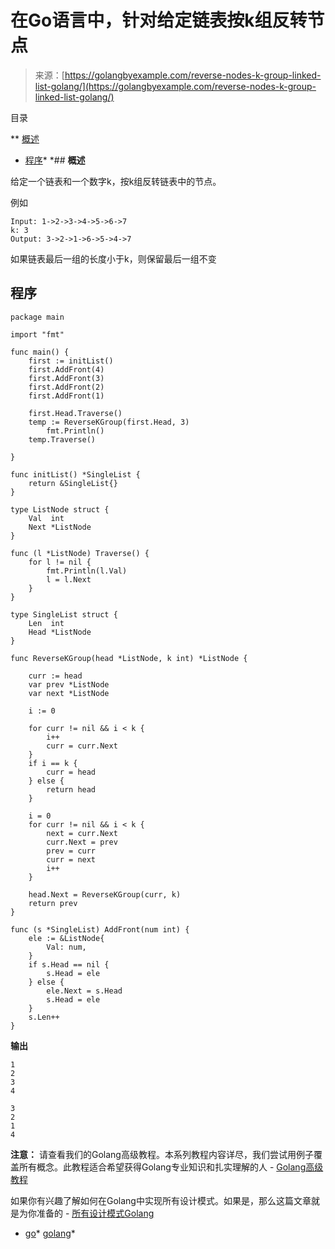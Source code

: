 <!--yml

分类：未分类

日期：2024-10-13 06:43:14

-->

# 在Go语言中，针对给定链表按k组反转节点

> 来源：[https://golangbyexample.com/reverse-nodes-k-group-linked-list-golang/](https://golangbyexample.com/reverse-nodes-k-group-linked-list-golang/)

目录

**   [概述](#Overview "Overview")

+   [程序](#Program "Program")*  *## **概述**

给定一个链表和一个数字k，按k组反转链表中的节点。

例如

```
Input: 1->2->3->4->5->6->7
k: 3
Output: 3->2->1->6->5->4->7
```

如果链表最后一组的长度小于k，则保留最后一组不变

## **程序**

```
package main

import "fmt"

func main() {
	first := initList()
	first.AddFront(4)
	first.AddFront(3)
	first.AddFront(2)
	first.AddFront(1)

	first.Head.Traverse()
	temp := ReverseKGroup(first.Head, 3)
        fmt.Println()
	temp.Traverse()

}

func initList() *SingleList {
	return &SingleList{}
}

type ListNode struct {
	Val  int
	Next *ListNode
}

func (l *ListNode) Traverse() {
	for l != nil {
		fmt.Println(l.Val)
		l = l.Next
	}
}

type SingleList struct {
	Len  int
	Head *ListNode
}

func ReverseKGroup(head *ListNode, k int) *ListNode {

	curr := head
	var prev *ListNode
	var next *ListNode

	i := 0

	for curr != nil && i < k {
		i++
		curr = curr.Next
	}
	if i == k {
		curr = head
	} else {
		return head
	}

	i = 0
	for curr != nil && i < k {
		next = curr.Next
		curr.Next = prev
		prev = curr
		curr = next
		i++
	}

	head.Next = ReverseKGroup(curr, k)
	return prev
}

func (s *SingleList) AddFront(num int) {
	ele := &ListNode{
		Val: num,
	}
	if s.Head == nil {
		s.Head = ele
	} else {
		ele.Next = s.Head
		s.Head = ele
	}
	s.Len++
}
```

**输出**

```
1
2
3
4

3
2
1
4
```

**注意：** 请查看我们的Golang高级教程。本系列教程内容详尽，我们尝试用例子覆盖所有概念。此教程适合希望获得Golang专业知识和扎实理解的人 - [Golang高级教程](https://golangbyexample.com/golang-comprehensive-tutorial/)

如果你有兴趣了解如何在Golang中实现所有设计模式。如果是，那么这篇文章就是为你准备的 - [所有设计模式Golang](https://golangbyexample.com/all-design-patterns-golang/)

+   [go](https://golangbyexample.com/tag/go/)*   [golang](https://golangbyexample.com/tag/golang/)*
